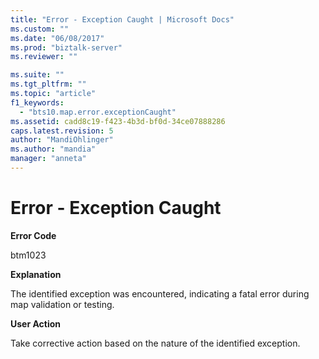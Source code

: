 ```yaml
---
title: "Error - Exception Caught | Microsoft Docs"
ms.custom: ""
ms.date: "06/08/2017"
ms.prod: "biztalk-server"
ms.reviewer: ""

ms.suite: ""
ms.tgt_pltfrm: ""
ms.topic: "article"
f1_keywords: 
  - "bts10.map.error.exceptionCaught"
ms.assetid: cadd8c19-f423-4b3d-bf0d-34ce07888286
caps.latest.revision: 5
author: "MandiOhlinger"
ms.author: "mandia"
manager: "anneta"
---
```

# Error - Exception Caught
**Error Code**  
  
 btm1023  
  
 **Explanation**  
  
 The identified exception was encountered, indicating a fatal error during map validation or testing.  
  
 **User Action**  
  
 Take corrective action based on the nature of the identified exception.